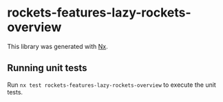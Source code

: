# rockets-features-lazy-rockets-overview

This library was generated with [Nx](https://nx.dev).

## Running unit tests

Run `nx test rockets-features-lazy-rockets-overview` to execute the unit tests.
